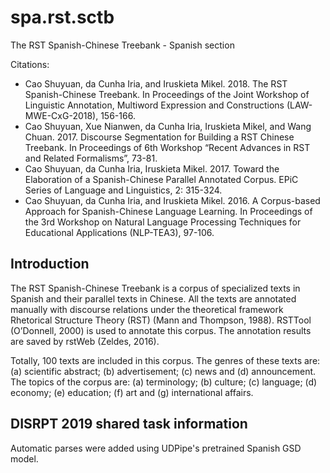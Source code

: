 # spa.rst.sctb

The RST Spanish-Chinese Treebank - Spanish section

Citations:

  * Cao Shuyuan, da Cunha Iria, and Iruskieta Mikel. 2018. The RST Spanish-Chinese Treebank. In Proceedings of the Joint Workshop of Linguistic Annotation, Multiword Expression and Constructions (LAW-MWE-CxG-2018), 156-166. 
  * Cao Shuyuan, Xue Nianwen, da Cunha Iria, Iruskieta Mikel, and Wang Chuan. 2017. Discourse Segmentation for Building a RST Chinese Treebank. In Proceedings of 6th Workshop “Recent Advances in RST and Related Formalisms”, 73-81.
  * Cao Shuyuan, da Cunha Iria, Iruskieta Mikel. 2017. Toward the Elaboration of a Spanish-Chinese Parallel Annotated Corpus. EPiC Series of Language and Linguistics, 2: 315-324.
  * Cao Shuyuan, da Cunha Iria, and Iruskieta Mikel. 2016. A Corpus-based Approach for Spanish-Chinese Language Learning. In Proceedings of the 3rd Workshop on Natural Language Processing Techniques for Educational Applications (NLP-TEA3), 97-106. 

## Introduction

﻿The RST Spanish-Chinese Treebank is a corpus of specialized texts in Spanish and their parallel texts in Chinese. All the texts are annotated manually with discourse relations under the theoretical framework Rhetorical Structure Theory (RST) (Mann and Thompson, 1988). RSTTool (O’Donnell, 2000) is used to annotate this corpus. The annotation results are saved by rstWeb (Zeldes, 2016). 

Totally, 100 texts are included in this corpus. The genres of these texts are: (a) scientific abstract; (b) advertisement; (c) news and (d) announcement. The topics of the corpus are: (a) terminology; (b) culture; (c) language; (d) economy; (e) education; (f) art and (g) international affairs.

## DISRPT 2019 shared task information

Automatic parses were added using UDPipe's pretrained Spanish GSD model.